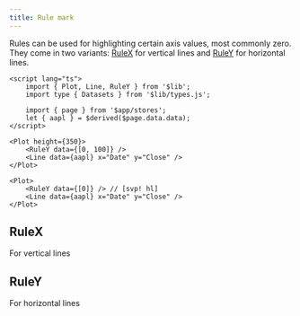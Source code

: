 ```yaml
---
title: Rule mark
---
```


Rules can be used for highlighting certain axis values, most commonly zero. They come in two variants: [RuleX](#RuleX) for vertical lines and [RuleY](#RuleY) for horizontal lines.

```svelte live
<script lang="ts">
    import { Plot, Line, RuleY } from '$lib';
    import type { Datasets } from '$lib/types.js';

    import { page } from '$app/stores';
    let { aapl } = $derived($page.data.data);
</script>

<Plot height={350}>
    <RuleY data={[0, 100]} />
    <Line data={aapl} x="Date" y="Close" />
</Plot>
```

```svelte
<Plot>
    <RuleY data={[0]} /> // [svp! hl]
    <Line data={aapl} x="Date" y="Close" />
</Plot>
```

## RuleX

For vertical lines

## RuleY

For horizontal lines

